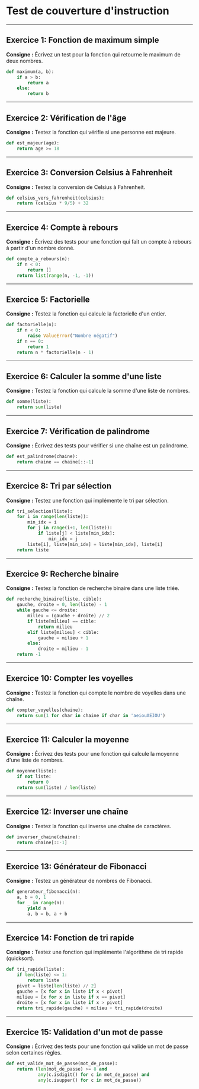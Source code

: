 # Test de couverture d'instruction

---

## Exercice 1: Fonction de maximum simple

**Consigne :** Écrivez un test pour la fonction qui retourne le maximum de deux nombres.

```python
def maximum(a, b):
    if a > b:
        return a
    else:
        return b
```

---

## Exercice 2: Vérification de l'âge

**Consigne :** Testez la fonction qui vérifie si une personne est majeure.

```python
def est_majeur(age):
    return age >= 18
```

---

## Exercice 3: Conversion Celsius à Fahrenheit

**Consigne :** Testez la conversion de Celsius à Fahrenheit.

```python
def celsius_vers_fahrenheit(celsius):
    return (celsius * 9/5) + 32
```

---

## Exercice 4: Compte à rebours

**Consigne :** Écrivez des tests pour une fonction qui fait un compte à rebours à partir d'un nombre donné.

```python
def compte_a_rebours(n):
    if n < 0:
        return []
    return list(range(n, -1, -1))
```

---

## Exercice 5: Factorielle

**Consigne :** Testez la fonction qui calcule la factorielle d'un entier.

```python
def factorielle(n):
    if n < 0:
        raise ValueError("Nombre négatif")
    if n == 0:
        return 1
    return n * factorielle(n - 1)
```

---

## Exercice 6: Calculer la somme d'une liste

**Consigne :** Testez la fonction qui calcule la somme d'une liste de nombres.

```python
def somme(liste):
    return sum(liste)
```

---

## Exercice 7: Vérification de palindrome

**Consigne :** Écrivez des tests pour vérifier si une chaîne est un palindrome.

```python
def est_palindrome(chaine):
    return chaine == chaine[::-1]
```

---

## Exercice 8: Tri par sélection

**Consigne :** Testez une fonction qui implémente le tri par sélection.

```python
def tri_selection(liste):
    for i in range(len(liste)):
        min_idx = i
        for j in range(i+1, len(liste)):
            if liste[j] < liste[min_idx]:
                min_idx = j
        liste[i], liste[min_idx] = liste[min_idx], liste[i]
    return liste
```

---

## Exercice 9: Recherche binaire

**Consigne :** Testez la fonction de recherche binaire dans une liste triée.

```python
def recherche_binaire(liste, cible):
    gauche, droite = 0, len(liste) - 1
    while gauche <= droite:
        milieu = (gauche + droite) // 2
        if liste[milieu] == cible:
            return milieu
        elif liste[milieu] < cible:
            gauche = milieu + 1
        else:
            droite = milieu - 1
    return -1
```

---

## Exercice 10: Compter les voyelles

**Consigne :** Testez la fonction qui compte le nombre de voyelles dans une chaîne.

```python
def compter_voyelles(chaine):
    return sum(1 for char in chaine if char in 'aeiouAEIOU')
```

---

## Exercice 11: Calculer la moyenne

**Consigne :** Écrivez des tests pour une fonction qui calcule la moyenne d'une liste de nombres.

```python
def moyenne(liste):
    if not liste:
        return 0
    return sum(liste) / len(liste)
```

---

## Exercice 12: Inverser une chaîne

**Consigne :** Testez la fonction qui inverse une chaîne de caractères.

```python
def inverser_chaine(chaine):
    return chaine[::-1]
```

---

## Exercice 13: Générateur de Fibonacci

**Consigne :** Testez un générateur de nombres de Fibonacci.

```python
def generateur_fibonacci(n):
    a, b = 0, 1
    for _ in range(n):
        yield a
        a, b = b, a + b
```

---

## Exercice 14: Fonction de tri rapide

**Consigne :** Testez une fonction qui implémente l'algorithme de tri rapide (quicksort).

```python
def tri_rapide(liste):
    if len(liste) <= 1:
        return liste
    pivot = liste[len(liste) // 2]
    gauche = [x for x in liste if x < pivot]
    milieu = [x for x in liste if x == pivot]
    droite = [x for x in liste if x > pivot]
    return tri_rapide(gauche) + milieu + tri_rapide(droite)
```

---

## Exercice 15: Validation d'un mot de passe

**Consigne :** Écrivez des tests pour une fonction qui valide un mot de passe selon certaines règles.

```python
def est_valide_mot_de_passe(mot_de_passe):
    return (len(mot_de_passe) >= 8 and 
            any(c.isdigit() for c in mot_de_passe) and 
            any(c.isupper() for c in mot_de_passe))
```
